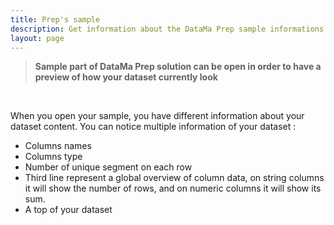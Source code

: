 ```yaml
---
title: Prep's sample
description: Get information about the DataMa Prep sample informations
layout: page
---
```


> **Sample part of DataMa Prep solution can be open in order to have a preview of how your dataset currently look**

<br>

When you open your sample, you have different information about your dataset content.
You can notice multiple information of your dataset :
- Columns names
- Columns type
- Number of unique segment on each row
- Third line represent a global overview of column data, on string columns it will show the number of rows, and on numeric columns it will show its sum.
- A top of your dataset
